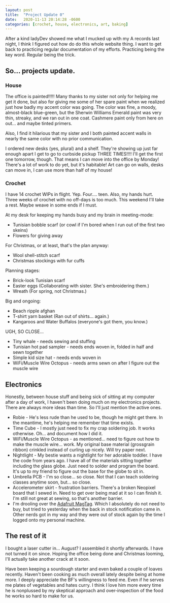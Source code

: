 ```yaml
---
layout: post
title:  "Project Update 0"
date:   2020-11-13 20:14:28 -0600
categories: [crochet, house, electronics, art, baking]
---
```


After a kind ladyDev showed me what I mucked up with my A records last night, I think I figured out how do do this whole website thing. I want to get back to practicing regular documentation of my efforts. Practicing being the key word. Regular being the trick. 

## So... projects update. 

### House

The office is painted!!!!! Many thanks to my sister not only for helping me get it done, but also for giving me some of her spare paint when we realized just how badly my accent color was going. The color was fine, a moody, almost-black blue-green, but the Sherwin Williams Emerald paint was very thin, streaky, and we ran out in one coat. Cashmere paint only from here on out... and maybe tinted primers.

Also, I find it hilarious that my sister and I both painted accent walls in nearly the same color with no prior communication.

I ordered new desks (yes, plural) and a shelf. They're showing up just far enough apart I get to go to curbside pickup THREE TIMES!!!! I'll get the first one tomorrow, though. That means I can move into the office by Monday! There's a lot of work to do yet, but it's habitable! Art can go on walls, desks can move in, I can use more than half of my house!

### Crochet

I have 14 crochet WIPs in flight. Yep. Four.... teen. Also, my hands hurt. Three weeks of crochet with no off-days is too much. This weekend I'll take a rest. Maybe weave in some ends if I must.

At my desk for keeping my hands busy and my brain in meeting-mode:
- Tunisian bobble scarf (or cowl if I'm bored when I run out of the first two skeins)
- Flowers for giving away

For Christmas, or at least, that's the plan anyway:
- Wool shell-stitch scarf
- Christmas stockings with fur cuffs

Planning stages:
- Brick-look Tunisian scarf
- Easter eggs (Collaborating with sister. She's embroidering them.)
- Wreath (For spring, not Christmas.)

Big and ongoing:
- Beach ripple afghan
- T-shirt yarn basket (Ran out of shirts... again.)
- Kangaroos and Water Buffalos (everyone's got them, you know.) 

UGH, SO CLOSE...
- Tiny whale - needs sewing and stuffing
- Tunisian hot pad sampler - needs ends woven in, folded in half and sewn together
- Simple kid size hat - needs ends woven in
- WiFi/Muscle Wire Octopus - needs arms sewn on after I figure out the muscle wire

## Electronics

Honestly, between house stuff and being sick of sitting at my computer after a day of work, I haven't been doing much on my electronics projects. There are always more ideas than time. So I'll just mention the active ones.

- Robie - He's less rude than he used to be, though he might get there. In the meantime, he's helping me remember that time exists. 
- Time Cube - I mostly just need to fix my crap soldering job. It works otherwise. Oh... and document how I did it.
- WiFi/Muscle Wire Octopus - as mentioned... need to figure out how to make the muscle wire... work. My original base material (grossgrain ribbon) crinkled instead of curling up nicely. Will try paper next.
- Nightlight - My bestie wants a nightlight for her adorable toddler. I have the code from years ago. I have all of the materials sitting together including the glass globe. Just need to solder and program the board. It's up to my friend to figure out the base for the globe to sit in.
- Umbrella PCB - I'm so close... so close. Not that I can teach soldering classes anytime soon, but... so close. 
- Accelerometer skirt - frustration barriers. There's a broken Neopixel board that I sewed in. Need to get over being mad at it so I can finish it. I'm still not great at sewing, so that's another barrier.
- I'm drooling over the [Adafruit MagTag](https://www.adafruit.com/product/4800). Which I absolutely do not need to buy, but tried to yesterday when the back in stock notification came in. Other nerds got in my way and they were out of stock again by the time I logged onto my personal machine. 

## The rest of it

I bought a laser cutter in... August? I assembled it shortly afterwards. I have not turned it on since. Hoping the office being done and Christmas looming, I'll actually take another crack at it soon.

Have been keeping a sourdough starter and even baked a couple of loaves recently. Haven't been cooking as much overall lately despite being at home more. I deeply appreciate the BF's willingness to feed me. Even if he serves me plates of vegetables and hates curry. I think I love him more every time he is nonplussed by my skeptical approach and over-inspection of the food he works so hard to make for us. 
